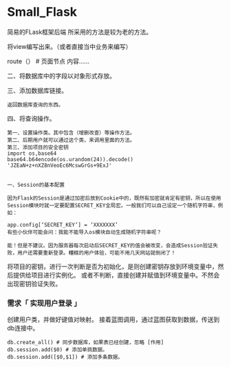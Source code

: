 # Small_Flask
简易的FLask框架后端
所采用的方法是较为老的方法。

将view编写出来。（或者直接当中业务来编写）

route（） # 页面节点
内容……

二、将数据库中的字段以对象形式存放。

三、添加数据库链接。

    返回数据库查询的东西。

四、将查询操作。
    
    第一、设置操作类。其中包含（增删改查）等操作方法。
    第二、后期用户就可以通过这个类，来调用里面的方法。
    第三、添加项目的安全密钥
    import os,base64
    base64.b64encode(os.urandom(24)).decode()
    'JZEaN+z+nXZ8nVeoEc6McswGrGs+9ExJ'

    
    一、Session的基本配置

    因为Flask的Session是通过加密后放到Cookie中的，既然有加密就肯定有密钥，所以在使用Session模块时就一定要配置SECRET_KEY全局宏。一般我们可以自己设定一个随机字符串，例如：

    app.config[‘SECRET_KEY’] = ‘XXXXXXX’
    有些小伙伴可能会问：我能不能导入os模块自动生成随机字符串呢？

    能！但是不建议。因为服务器每次启动后SECRET_KEY的值会被改变，会造成Session验证失败，用户还需要重新登录。糟糕的用户体验，可能不用几天网站就倒闭了！
将项目的密钥，进行一次判断是否为初始化，是则创建密钥存放到环境变量中，然后提供给项目进行实例化。
或者不判断，直接创建并赋值到环境变量中。不然会出现密钥验证失败。

### 需求「 实现用户登录 」

创建用户类，并做好键值对映射。
接着蓝图调用，通过蓝图获取到数据，传送到db连接中。
    
    db.create_all() # 同步数据库，如果表已经创建，忽略 [作用]
    db.session.add($0) # 添加单挑数据。
    db.session.add([$0,$1]) # 添加多条数据。